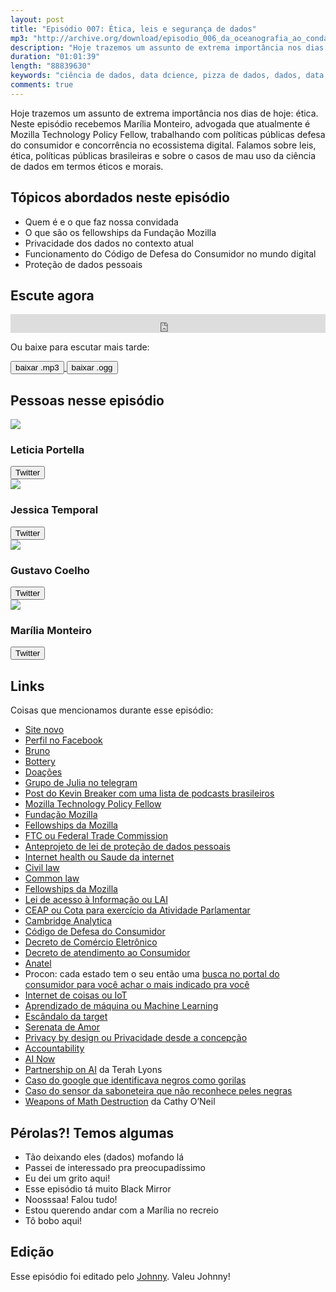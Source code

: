 ```yaml
---
layout: post
title: "Episódio 007: Ética, leis e segurança de dados"
mp3: "http://archive.org/download/episodio_006_da_oceanografia_ao_conda_forge/episodio_006_da_oceanografia_ao_conda_forge.mp3"
description: "Hoje trazemos um assunto de extrema importância nos dias de hoje: ética. Neste episódio recebemos Marília Monteiro, advogada que atualmente é Mozilla Technology Policy Fellow, trabalhando com políticas públicas defesa do consumidor e concorrência no ecossistema digital. Falamos sobre leis, ética, políticas públicas brasileiras e sobre o casos de mau uso da ciência de dados em termos éticos e morais."
duration: "01:01:39"
length: "88839630"
keywords: "ciência de dados, data dcience, pizza de dados, dados, data, data science pizza, python, ds, machine learning, bootcamp, ensino, aprendizado, segurança de dados, leis, mozilla, fellowship"
comments: true
---
```


Hoje trazemos um assunto de extrema importância nos dias de hoje: ética. Neste episódio recebemos Marília Monteiro, advogada que atualmente é Mozilla Technology Policy Fellow, trabalhando com políticas públicas defesa do consumidor e concorrência no ecossistema digital. Falamos sobre leis, ética, políticas públicas brasileiras e sobre o casos de mau uso da ciência de dados em termos éticos e morais.

## Tópicos abordados neste episódio

- Quem é e o que faz nossa convidada
- O que são os fellowships da Fundação Mozilla
- Privacidade dos dados no contexto atual
- Funcionamento do Código de Defesa do Consumidor no mundo digital
- Proteção de dados pessoais

## Escute agora

<div class="player-div">
<iframe src="https://archive.org/embed/episodio_007_etica_leis_seguranca" width="100%" height="30" frameborder="0" webkitallowfullscreen="true" mozallowfullscreen="true" allowfullscreen></iframe>
</div>

Ou baixe para escutar mais tarde:
<div class="download">
  <a href="https://archive.org/download/episodio_007_etica_leis_seguranca/episodio_007_etica_leis_seguranca.mp3">
    <button class="btn btn-mp3">baixar .mp3</button>
  </a>
  <a href="https://archive.org/download/episodio_007_etica_leis_seguranca/episodio_007_etica_leis_seguranca.ogg">
    <button class="btn btn-ogg">baixar .ogg</button>
  </a>
</div>

## Pessoas nesse episódio

<div class="row">
  <div class="pizzaiolo-img">
    <img class="img-circle" src="{{ site.lele_photo }}">
  </div>
  <div>
    <h3>Leticia Portella</h3>
    <a href="https://twitter.com/leleportella">
      <button class="btn btn-twitter">Twitter</button>
    </a>
  </div>
</div>
<div class="row">
  <div class="pizzaiolo-img">
    <img class="img-circle" src="{{ site.jess_photo }}">
  </div>
  <div>
    <h3>Jessica Temporal</h3>
    <a href="https://twitter.com/jesstemporal">
      <button class="btn btn-twitter">Twitter</button>
    </a>
  </div>
</div>
<div class="row">
  <div class="pizzaiolo-img">
    <img class="img-circle" src="{{ site.gust_photo }}">
  </div>
  <div>
    <h3>Gustavo Coelho</h3>
    <a href="https://twitter.com/gusrabbit">
      <button class="btn btn-twitter">Twitter</button>
    </a>
  </div>
</div>
<div class="row">
  <div class="pizzaiolo-img">
    <img class="img-circle" src="https://pbs.twimg.com/profile_images/971942863905939457/4R7mEq-t_400x400.jpg">
  </div>
  <div>
    <h3>Marília Monteiro</h3>
        <a href="https://twitter.com/mmariliaa0">
      <button class="btn btn-twitter">Twitter</button>
    </a>
  </div>
</div>

## Links

Coisas que mencionamos durante esse episódio:
- [Site novo](pizzadedados.com)
- [Perfil no Facebook](https://www.facebook.com/pizzadedados/)
- [Bruno](https://twitter.com/nicoddemus)
- [Bottery](http://bottery.io)
- [Doações](http://pizzadedados.com/sobre/)
- [Grupo de Julia no telegram](https://t.me/juliabrasil)
- [Post do Kevin Breaker com uma lista de podcasts brasileiros](https://medium.com/@kevinbreaker/principais-podcasts-brasileiros-de-tecnologia-6ff8944226f7)
- [Mozilla Technology Policy Fellow](https://blog.mozilla.org/blog/2017/06/08/increasing-momentum-around-tech-policy/)
- [Fundação Mozilla](https://www.mozilla.org/en-US/foundation/)
- [Fellowships da Mozilla](https://science.mozilla.org/programs/fellowships)
- [FTC ou Federal Trade Commission](https://www.ftc.gov/)
- [Anteprojeto de lei de proteção de dados pessoais](http://pensando.mj.gov.br/dadospessoais/texto-em-debate/anteprojeto-de-lei-para-a-protecao-de-dados-pessoais/)
- [Internet health ou Saude da internet](https://www.mozilla.org/pt-BR/internet-health/)
- [Civil law](https://pt.wikipedia.org/wiki/Sistema_romano-germ%C3%A2nico)
- [Common law](https://pt.wikipedia.org/wiki/Common_law)
- [Fellowships da Mozilla](https://blog.mozilla.org/blog/2017/09/13/mozilla-announces-15-new-fellows-science-advocacy-media/)
- [Lei de acesso à Informação ou LAI](https://www.planalto.gov.br/ccivil_03/_ato2011-2014/2011/lei/l12527.htm)
- [CEAP ou Cota para exercício da Atividade Parlamentar]()
- [Cambridge Analytica](https://en.wikipedia.org/wiki/Cambridge_Analytica)
- [Código de Defesa do Consumidor](http://www.planalto.gov.br/ccivil_03/LEIS/L8078.htm)
- [Decreto de Comércio Eletrônico](http://www.planalto.gov.br/ccivil_03/_ato2011-2014/2013/decreto/d7962.htm)
- [Decreto de atendimento ao Consumidor](http://www.planalto.gov.br/ccivil_03/_ato2007-2010/2008/decreto/d6523.htm)
- [Anatel](http://www.anatel.gov.br/institucional/)
- Procon: cada estado tem o seu então uma [busca no portal do consumidor para você achar o mais indicado pra você](http://www.portaldoconsumidor.gov.br/procon.asp?acao=buscar)
- [Internet de coisas ou IoT](https://pt.wikipedia.org/wiki/Internet_das_coisas)
- [Aprendizado de máquina ou Machine Learning](https://pt.wikipedia.org/wiki/Aprendizado_de_m%C3%A1quina)
- [Escândalo da target](https://olhardigital.com.br/noticia/varejista-norte-americana-descobre-gravidez-de-clientes-com-a-ajuda-de-software/24231)
- [Serenata de Amor](https://serenata.ai/)
- [Privacy by design ou Privacidade desde a concepção](https://pt.wikipedia.org/wiki/Privacidade_desde_a_concep%C3%A7%C3%A3o)
- [Accountability](https://pt.wikipedia.org/wiki/Accountability)
- [AI Now](https://ainowinstitute.org/)
- [Partnership on AI](https://www.partnershiponai.org/) da Terah Lyons
- [Caso do google que identificava negros como gorilas](https://brasil.elpais.com/brasil/2016/06/10/tecnologia/1465577075_876238.html)
- [Caso do sensor da saboneteira que não reconhece peles negras](http://gizmodo.uol.com.br/por-que-esta-saboneteira-nao-reconhece-peles-negras/)
- [Weapons of Math Destruction](https://weaponsofmathdestructionbook.com/)  da Cathy O’Neil

## Pérolas?! Temos algumas

- Tão deixando eles (dados) mofando lá
- Passei de interessado pra preocupadíssimo
- Eu dei um grito aqui!
- Esse episódio tá muito Black Mirror
- Noosssaa! Falou tudo!
- Estou querendo andar com a Marília no recreio
- Tô bobo aqui!

## Edição

Esse episódio foi editado pelo [Johnny](https://www.instagram.com/johnnyduluti/). Valeu Johnny!
